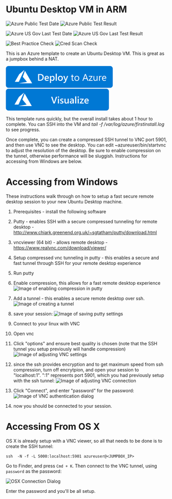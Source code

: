 # Ubuntu Desktop VM in ARM

![Azure Public Test Date](https://azurequickstartsservice.blob.core.windows.net/badges/ubuntu-desktop-gnome/PublicLastTestDate.svg)
![Azure Public Test Result](https://azurequickstartsservice.blob.core.windows.net/badges/ubuntu-desktop-gnome/PublicDeployment.svg)

![Azure US Gov Last Test Date](https://azurequickstartsservice.blob.core.windows.net/badges/ubuntu-desktop-gnome/FairfaxLastTestDate.svg)
![Azure US Gov Last Test Result](https://azurequickstartsservice.blob.core.windows.net/badges/ubuntu-desktop-gnome/FairfaxDeployment.svg)

![Best Practice Check](https://azurequickstartsservice.blob.core.windows.net/badges/ubuntu-desktop-gnome/BestPracticeResult.svg)
![Cred Scan Check](https://azurequickstartsservice.blob.core.windows.net/badges/ubuntu-desktop-gnome/CredScanResult.svg)

This is an Azure template to create an Ubuntu Desktop VM. This is great as a
jumpbox behind a NAT.

[![Deploy To Azure](https://raw.githubusercontent.com/Azure/azure-quickstart-templates/master/1-CONTRIBUTION-GUIDE/images/deploytoazure.svg?sanitize=true)]("https://portal.azure.com/#create/Microsoft.Template/uri/https%3A%2F%2Fraw.githubusercontent.com%2FAzure%2Fazure-quickstart-templates%2Fmaster%2Fubuntu-desktop-gnome%2Fazuredeploy.json")
[![Visualize](https://raw.githubusercontent.com/Azure/azure-quickstart-templates/master/1-CONTRIBUTION-GUIDE/images/visualizebutton.svg?sanitize=true)]("http://armviz.io/#/?load=https%3A%2F%2Fraw.githubusercontent.com%2FAzure%2Fazure-quickstart-templates%2Fmaster%2Fubuntu-desktop-gnome%2Fazuredeploy.json")

This template runs quickly, but the overall install takes about 1 hour to
complete. You can SSH into the VM and _tail -f /var/log/azure/firstinstall.log_
to see progress.

Once complete, you can create a compressed SSH tunnel to VNC port 5901, and then
use VNC to see the desktop. You can edit ~azureuser/bin/startvnc to adjust the
resolution of the desktop. Be sure to enable compression on the tunnel,
otherwise performance will be sluggish. Instructions for accessing from Windows
are below.

# Accessing from Windows

These instructions walk through on how to setup a fast secure remote desktop
session to your new Ubuntu Desktop machine.

1. Prerequisites - install the following software
1. Putty - enables SSH with a secure compressed tunneling for remote desktop -
   http://www.chiark.greenend.org.uk/~sgtatham/putty/download.html
1. vncviewer (64 bit) - allows remote desktop -
   https://www.realvnc.com/download/viewer/

1. Setup compressed vnc tunneling in putty - this enables a secure and fast
   tunnel through SSH for your remote desktop experience
1. Run putty
1. Enable compression, this allows for a fast remote desktop experience
   ![Image of enabling compression in putty](https://raw.githubusercontent.com/Azure/azure-quickstart-templates/master/ubuntu-desktop-gnome/images/putty-compression.png)
1. Add a tunnel - this enables a secure remote desktop over ssh.
   ![Image of creating a tunnel](https://raw.githubusercontent.com/Azure/azure-quickstart-templates/master/ubuntu-desktop-gnome/images/putty-vnc-tunnel.png)
1. save your session:
   ![Image of saving putty settings](https://raw.githubusercontent.com/Azure/azure-quickstart-templates/master/ubuntu-desktop-gnome/images/putty-vnc-settings.png)

1. Connect to your linux with VNC
1. Open vnc
1. Click "options" and ensure best quality is chosen (note that the SSH tunnel
   you setup previously will handle compression)
   ![Image of adjusting VNC settings](https://raw.githubusercontent.com/Azure/azure-quickstart-templates/master/ubuntu-desktop-gnome/images/vnc-settings.png)
1. since the ssh provides encryption and to get maximum speed from ssh
   compression, turn off encrytpion, and open your session to "localhost:1".
   ":1" represents port 5901, which you had previously setup with the ssh
   tunnel:
   ![Image of adjusting VNC connection](https://raw.githubusercontent.com/Azure/azure-quickstart-templates/master/ubuntu-desktop-gnome/images/vnc-connection.png)
1. Click "Connect", and enter "password" for the password:
   ![Image of VNC authentication dialog](https://raw.githubusercontent.com/Azure/azure-quickstart-templates/master/ubuntu-desktop-gnome/images/vnc-authentication.png)
1. now you should be connected to your session.

# Accessing From OS X

OS X is already setup with a VNC viewer, so all that needs to be done is to
create the SSH tunnel:

```
ssh  -N -f -L 5000:localhost:5901 azureuser@<JUMPBOX_IP>
```

Go to Finder, and press `Cmd + K`. Then connect to the VNC tunnel, using
`password` as the password:

![OSX Connection Dialog](images/osx-connection-dialog.png)

Enter the password and you'll be all setup.
